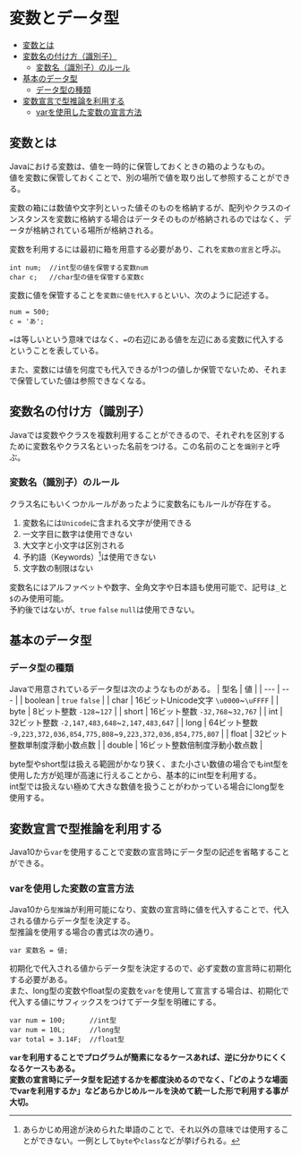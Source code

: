 # 変数とデータ型

- [変数とは](#変数とは)
- [変数名の付け方（識別子）](#変数名の付け方識別子)
  - [変数名（識別子）のルール](#変数名識別子のルール)
- [基本のデータ型](#基本のデータ型)
  - [データ型の種類](#データ型の種類)
- [変数宣言で型推論を利用する](#変数宣言で型推論を利用する)
  - [varを使用した変数の宣言方法](#varを使用した変数の宣言方法)

## 変数とは
Javaにおける変数は、値を一時的に保管しておくときの箱のようなもの。  
値を変数に保管しておくことで、別の場所で値を取り出して参照することができる。  

変数の箱には数値や文字列といった値そのものを格納するが、配列やクラスのインスタンスを変数に格納する場合はデータそのものが格納されるのではなく、データが格納されている場所が格納される。  

変数を利用するには最初に箱を用意する必要があり、これを`変数の宣言`と呼ぶ。  
```
int num;  //int型の値を保管する変数num
char c;   //char型の値を保管する変数c
```

変数に値を保管することを`変数に値を代入する`といい、次のように記述する。
```
num = 500;
c = 'あ';
```
`=`は等しいという意味ではなく、`=`の右辺にある値を左辺にある変数に代入するということを表している。

また、変数には値を何度でも代入できるが1つの値しか保管でないため、それまで保管していた値は参照できなくなる。  

## 変数名の付け方（識別子）
Javaでは変数やクラスを複数利用することができるので、それぞれを区別するために変数名やクラス名といった名前をつける。この名前のことを`識別子`と呼ぶ。  

### 変数名（識別子）のルール
クラス名にもいくつかルールがあったように変数名にもルールが存在する。

1. 変数名には`Unicode`に含まれる文字が使用できる  
2. 一文字目に数字は使用できない
3. 大文字と小文字は区別される
4. 予約語（Keywords）[^1]は使用できない
5. 文字数の制限はない

変数名にはアルファベットや数字、全角文字や日本語も使用可能で、記号は`_`と`$`のみ使用可能。  
予約後ではないが、`true` `false` `null`は使用できない。

## 基本のデータ型

### データ型の種類
Javaで用意されているデータ型は次のようなものがある。
| 型名 | 値 |
| --- | --- |
| boolean | `true` `false` |
| char | 16ビットUnicode文字 `\u0000`~`\uFFFF` |
| byte | 8ビット整数 `-128`~`127` |
| short | 16ビット整数 `-32,768`~`32,767` |
| int | 32ビット整数 `-2,147,483,648`~`2,147,483,647` |
| long | 64ビット整数 `-9,223,372,036,854,775,808`~`9,223,372,036,854,775,807` |
| float | 32ビット整数単制度浮動小数点数 |
| double | 16ビット整数倍制度浮動小数点数 |

byte型やshort型は扱える範囲がかなり狭く、また小さい数値の場合でもint型を使用した方が処理が高速に行えることから、基本的にint型を利用する。  
int型では扱えない極めて大きな数値を扱うことがわかっている場合にlong型を使用する。


[^1]: あらかじめ用途が決められた単語のことで、それ以外の意味では使用することができない。一例として`byte`や`class`などが挙げられる。

## 変数宣言で型推論を利用する
Java10から`var`を使用することで変数の宣言時にデータ型の記述を省略することができる。

### varを使用した変数の宣言方法
Java10から`型推論`が利用可能になり、変数の宣言時に値を代入することで、代入される値からデータ型を決定する。  
型推論を使用する場合の書式は次の通り。
```
var 変数名 = 値;
```
初期化で代入される値からデータ型を決定するので、必ず変数の宣言時に初期化する必要がある。  
また、long型の変数やfloat型の変数を`var`を使用して宣言する場合は、初期化で代入する値にサフィックスをつけてデータ型を明確にする。
```
var num = 100;      //int型
var num = 10L;      //long型
var total = 3.14F;  //float型
```


**`var`を利用することでプログラムが簡素になるケースあれば、逆に分かりにくくなるケースもある。**  
**変数の宣言時にデータ型を記述するかを都度決めるのでなく、「どのような場面でvarを利用するか」などあらかじめルールを決めて統一した形で利用する事が大切。**